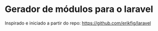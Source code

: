 # Gerador de módulos para o laravel

Inspirado e iniciado a partir do repo: https://github.com/erikfig/laravel